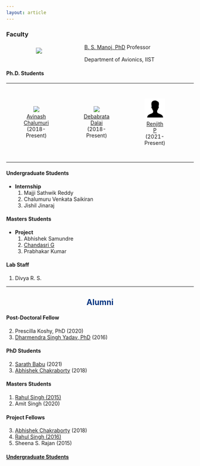 ```yaml
---
layout: article
---
```


### Faculty
 

<a href="https://www.iist.ac.in/avionics/bsmanoj" target="_blank">
<img style="margin-left:80px" class="img-circle" src="images/bsmanoj.png" width="100px" 
align="left" hspace="30px" vspace="10px">  
B. S. Manoj, PhD</a>  
Professor<br> 
Department of Avionics, IIST 


<img height="30px">

#### Ph.D. Students

<table>
<tr>
<td><figure align="center"><a href="https://www.linkedin.com/in/avinash-chalumuri-57ab2616b/"><img width="100px"  class="img-circle"  src="images/avinash.png"><figcaption>Avinash Chalumuri</figcaption></a>(2018-Present)</figure></td>
<td><figure align="center"><a href="https://www.linkedin.com/in/debabrata-dalai-a88b6486"><img width="90px"  class="img-circle"  src="images/debabrata.png"><figcaption>Debabrata Dalai</figcaption></a>(2018-Present)</figure></td>
<td><figure align="center"><a href=""><img width="90px"  class="img-circle"  src="images/male.png"><figcaption>Renjith P</figcaption></a>(2021-Present)</figure></td>
<td><figure align="center"><a href="https://www.linkedin.com/in/thiruppathirajan-sankaralingam-009a2811/"><img width="90px"  class="img-circle"  src="images/thirupatirajan.png"><figcaption>Thiruppathirajan Sankaralingam</figcaption></a>(2013-Present)(ISRO Sponsered)</figure></td>
</tr>
</table>

#### Undergraduate Students
+ **Internship**
    1. Majji Sathwik Reddy
    2. Chalumuru Venkata Saikiran
    3. Jishil Jinaraj

#### Masters Students
+ **Project**
    1. Abhishek Samundre
    2. [Chandasri G](https://www.linkedin.com/in/chandasri-g-859454208/)
    3. Prabhakar Kumar

#### Lab Staff
1. Divya R. S.

------

<div style="text-align:center"><h2><font color="#003380">Alumni</font></h2></div>

#### Post-Doctoral Fellow

2. Prescilla Koshy, PhD (2020)
1. [Dharmendra Singh Yadav, PhD](https://scholar.google.co.in/citations?user=yGWRD0YAAAAJ&hl=en) (2016)

#### PhD Students 

2. [Sarath Babu](https://4sarathbabu.github.io/) (2021)
1. [Abhishek Chakraborty](https://chakrabortyabhishek.github.io/) (2018)


#### Masters Students

1. [Rahul Singh (2015)](https://rahulsinghchandraul.github.io/)
2. Amit Singh (2020)


#### Project Fellows

3. [Abhishek Chakraborty](https://chakrabortyabhishek.github.io/) (2018)
2. [Rahul Singh (2016)](https://rahulsinghchandraul.github.io/)
1. Sheena S. Rajan (2015)

#### [Undergraduate Students](undergraduate.html) 
